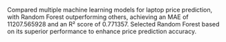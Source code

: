 Compared multiple machine learning models for laptop price prediction, with Random Forest 
outperforming others, achieving an MAE of 11207.565928 and an R² score of 0.771357. Selected Random Forest 
based on its superior performance to enhance price prediction accuracy.
